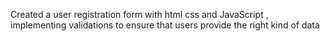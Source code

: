 Created a user registration form with html css and JavaScript , implementing validations to ensure that users provide the right kind of data
